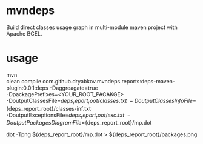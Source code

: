 # mvndeps
Build direct classes usage graph in multi-module maven project with Apache BCEL.

# usage

mvn \
    clean compile com.github.dryabkov.mvndeps.reports:deps-maven-plugin:0.0.1:deps -Daggreagate=true \
    -DpackagePrefixes=<YOUR_ROOT_PACAKGE> \
    -DoutputClassesFile=${deps_report_root}/classes.txt \
    -DoutputClassesInfoFile=${deps_report_root}/classes-inf.txt \
    -DoutputExceptionsFile=${deps_report_root}/exc.txt \
    -DoutputPackagesDiagramFile=${deps_report_root}/mp.dot

dot -Tpng ${deps_report_root}/mp.dot > ${deps_report_root}/packages.png
